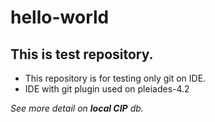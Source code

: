 # hello-world
## This is test repository.



* This repository is for testing only git on IDE.
* IDE with git plugin used on pleiades-4.2


_See more detail on **local CIP** db._

